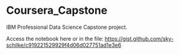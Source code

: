 # Coursera_Capstone
IBM Professional Data Science Capstone project.  

Access the notebook here or in the file: https://gist.github.com/sky-schilke/c919221529929f4d06d027751ad1e3e6
